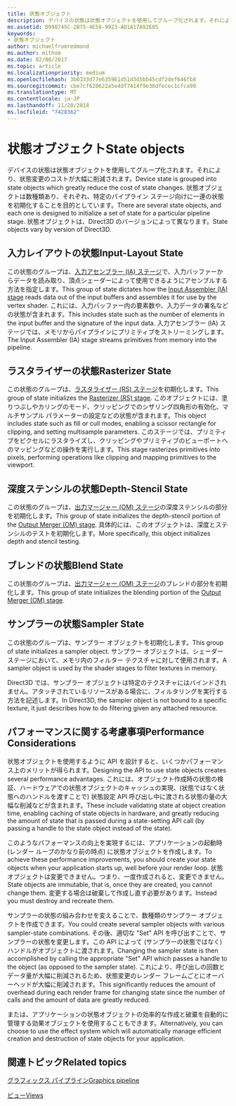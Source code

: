 ```yaml
---
title: 状態オブジェクト
description: デバイスの状態は状態オブジェクトを使用してグループ化されます。それにより、状態変更のコストが大幅に削減されます。 状態オブジェクトは数種類あり、それぞれ、特定のパイプライン ステージ向けに一連の状態を初期化することを目的としています。 状態オブジェクトは、Direct3D のバージョンによって異なります。
ms.assetid: D998745C-2B75-4E59-9923-AD1A17A92E05
keywords:
- 状態オブジェクト
author: michaelfromredmond
ms.author: mithom
ms.date: 02/08/2017
ms.topic: article
ms.localizationpriority: medium
ms.openlocfilehash: 3b0333d77e635961d51d3d5bb45cdf2def646fb8
ms.sourcegitcommit: cbe7cf620622a5e4df7414f9e38dfecec1cfca99
ms.translationtype: MT
ms.contentlocale: ja-JP
ms.lasthandoff: 11/20/2018
ms.locfileid: "7428362"
---
```

# <a name="state-objects"></a><span data-ttu-id="ff3d1-106">状態オブジェクト</span><span class="sxs-lookup"><span data-stu-id="ff3d1-106">State objects</span></span>


<span data-ttu-id="ff3d1-107">デバイスの状態は状態オブジェクトを使用してグループ化されます。それにより、状態変更のコストが大幅に削減されます。</span><span class="sxs-lookup"><span data-stu-id="ff3d1-107">Device state is grouped into state objects which greatly reduce the cost of state changes.</span></span> <span data-ttu-id="ff3d1-108">状態オブジェクトは数種類あり、それぞれ、特定のパイプライン ステージ向けに一連の状態を初期化することを目的としています。</span><span class="sxs-lookup"><span data-stu-id="ff3d1-108">There are several state objects, and each one is designed to initialize a set of state for a particular pipeline stage.</span></span> <span data-ttu-id="ff3d1-109">状態オブジェクトは、Direct3D のバージョンによって異なります。</span><span class="sxs-lookup"><span data-stu-id="ff3d1-109">State objects vary by version of Direct3D.</span></span>

## <a name="span-idinputlayoutspanspan-idinputlayoutspanspan-idinputlayoutspaninput-layout-state"></a><span data-ttu-id="ff3d1-110"><span id="Input_Layout"></span><span id="input_layout"></span><span id="INPUT_LAYOUT"></span>入力レイアウトの状態</span><span class="sxs-lookup"><span data-stu-id="ff3d1-110"><span id="Input_Layout"></span><span id="input_layout"></span><span id="INPUT_LAYOUT"></span>Input-Layout State</span></span>


<span data-ttu-id="ff3d1-111">この状態のグループは、[入力アセンブラー (IA) ステージ](input-assembler-stage--ia-.md)で、入力バッファーからデータを読み取り、頂点シェーダーによって使用できるようにアセンブルする方法を指定します。</span><span class="sxs-lookup"><span data-stu-id="ff3d1-111">This group of state dictates how the [Input Assembler (IA) stage](input-assembler-stage--ia-.md) reads data out of the input buffers and assembles it for use by the vertex shader.</span></span> <span data-ttu-id="ff3d1-112">これには、入力バッファー内の要素数や、入力データの署名などの状態が含まれます。</span><span class="sxs-lookup"><span data-stu-id="ff3d1-112">This includes state such as the number of elements in the input buffer and the signature of the input data.</span></span> <span data-ttu-id="ff3d1-113">入力アセンブラー (IA) ステージでは、メモリからパイプラインにプリミティブをストリーミングします。</span><span class="sxs-lookup"><span data-stu-id="ff3d1-113">The Input Assembler (IA) stage streams primitives from memory into the pipeline.</span></span>

## <a name="span-idrasterizerspanspan-idrasterizerspanspan-idrasterizerspanrasterizer-state"></a><span data-ttu-id="ff3d1-114"><span id="Rasterizer"></span><span id="rasterizer"></span><span id="RASTERIZER"></span>ラスタライザーの状態</span><span class="sxs-lookup"><span data-stu-id="ff3d1-114"><span id="Rasterizer"></span><span id="rasterizer"></span><span id="RASTERIZER"></span>Rasterizer State</span></span>


<span data-ttu-id="ff3d1-115">この状態のグループは、[ラスタライザー (RS) ステージ](rasterizer-stage--rs-.md)を初期化します。</span><span class="sxs-lookup"><span data-stu-id="ff3d1-115">This group of state initializes the [Rasterizer (RS) stage](rasterizer-stage--rs-.md).</span></span> <span data-ttu-id="ff3d1-116">このオブジェクトには、塗りつぶしやカリングのモード、クリッピングでのシザリング四角形の有効化、マルチサンプル パラメーターの設定などの状態が含まれます。</span><span class="sxs-lookup"><span data-stu-id="ff3d1-116">This object includes state such as fill or cull modes, enabling a scissor rectangle for clipping, and setting multisample parameters.</span></span> <span data-ttu-id="ff3d1-117">このステージでは、プリミティブをピクセルにラスタライズし、クリッピングやプリミティブのビューポートへのマッピングなどの操作を実行します。</span><span class="sxs-lookup"><span data-stu-id="ff3d1-117">This stage rasterizes primitives into pixels, performing operations like clipping and mapping primitives to the viewport.</span></span>

## <a name="span-iddepthstencilspanspan-iddepthstencilspanspan-iddepthstencilspandepth-stencil-state"></a><span data-ttu-id="ff3d1-118"><span id="DepthStencil"></span><span id="depthstencil"></span><span id="DEPTHSTENCIL"></span>深度ステンシルの状態</span><span class="sxs-lookup"><span data-stu-id="ff3d1-118"><span id="DepthStencil"></span><span id="depthstencil"></span><span id="DEPTHSTENCIL"></span>Depth-Stencil State</span></span>


<span data-ttu-id="ff3d1-119">この状態のグループは、[出力マージャー (OM) ステージ](output-merger-stage--om-.md)の深度ステンシルの部分を初期化します。</span><span class="sxs-lookup"><span data-stu-id="ff3d1-119">This group of state initializes the depth-stencil portion of the [Output Merger (OM) stage](output-merger-stage--om-.md).</span></span> <span data-ttu-id="ff3d1-120">具体的には、このオブジェクトは、深度とステンシルのテストを初期化します。</span><span class="sxs-lookup"><span data-stu-id="ff3d1-120">More specifically, this object initializes depth and stencil testing.</span></span>

## <a name="span-idblendspanspan-idblendspanspan-idblendspanblend-state"></a><span data-ttu-id="ff3d1-121"><span id="Blend"></span><span id="blend"></span><span id="BLEND"></span>ブレンドの状態</span><span class="sxs-lookup"><span data-stu-id="ff3d1-121"><span id="Blend"></span><span id="blend"></span><span id="BLEND"></span>Blend State</span></span>


<span data-ttu-id="ff3d1-122">この状態のグループは、[出力マージャー (OM) ステージ](output-merger-stage--om-.md)のブレンドの部分を初期化します。</span><span class="sxs-lookup"><span data-stu-id="ff3d1-122">This group of state initializes the blending portion of the [Output Merger (OM) stage](output-merger-stage--om-.md).</span></span>

## <a name="span-idsamplerspanspan-idsamplerspanspan-idsamplerspansampler-state"></a><span data-ttu-id="ff3d1-123"><span id="Sampler"></span><span id="sampler"></span><span id="SAMPLER"></span>サンプラーの状態</span><span class="sxs-lookup"><span data-stu-id="ff3d1-123"><span id="Sampler"></span><span id="sampler"></span><span id="SAMPLER"></span>Sampler State</span></span>


<span data-ttu-id="ff3d1-124">この状態のグループは、サンプラー オブジェクトを初期化します。</span><span class="sxs-lookup"><span data-stu-id="ff3d1-124">This group of state initializes a sampler object.</span></span> <span data-ttu-id="ff3d1-125">サンプラー オブジェクトは、シェーダー ステージにおいて、メモリ内のフィルター テクスチャに対して使用されます。</span><span class="sxs-lookup"><span data-stu-id="ff3d1-125">A sampler object is used by the shader stages to filter textures in memory.</span></span>

<span data-ttu-id="ff3d1-126">Direct3D では、サンプラー オブジェクトは特定のテクスチャにはバインドされません。アタッチされているリソースがある場合に、フィルタリングを実行する方法を記述します。</span><span class="sxs-lookup"><span data-stu-id="ff3d1-126">In Direct3D, the sampler object is not bound to a specific texture, it just describes how to do filtering given any attached resource.</span></span>

## <a name="span-idperformanceconsiderationsspanspan-idperformanceconsiderationsspanspan-idperformanceconsiderationsspanperformance-considerations"></a><span data-ttu-id="ff3d1-127"><span id="Performance_Considerations"></span><span id="performance_considerations"></span><span id="PERFORMANCE_CONSIDERATIONS"></span>パフォーマンスに関する考慮事項</span><span class="sxs-lookup"><span data-stu-id="ff3d1-127"><span id="Performance_Considerations"></span><span id="performance_considerations"></span><span id="PERFORMANCE_CONSIDERATIONS"></span>Performance Considerations</span></span>


<span data-ttu-id="ff3d1-128">状態オブジェクトを使用するように API を設計すると、いくつかパフォーマンス上のメリットが得られます。</span><span class="sxs-lookup"><span data-stu-id="ff3d1-128">Designing the API to use state objects creates several performance advantages.</span></span> <span data-ttu-id="ff3d1-129">これには、オブジェクト作成時の状態の検証、ハードウェアでの状態オブジェクトのキャッシュの実現、(状態ではなく状態へのハンドルを渡すことで) 状態設定 API 呼び出し中に渡される状態の量の大幅な削減などが含まれます。</span><span class="sxs-lookup"><span data-stu-id="ff3d1-129">These include validating state at object creation time, enabling caching of state objects in hardware, and greatly reducing the amount of state that is passed during a state-setting API call (by passing a handle to the state object instead of the state).</span></span>

<span data-ttu-id="ff3d1-130">このようなパフォーマンスの向上を実現するには、アプリケーションの起動時 (レンダー ループのかなり前の時点) に状態オブジェクトを作成します。</span><span class="sxs-lookup"><span data-stu-id="ff3d1-130">To achieve these performance improvements, you should create your state objects when your application starts up, well before your render loop.</span></span> <span data-ttu-id="ff3d1-131">状態オブジェクトは変更できません。つまり、一度作成されると、変更できません。</span><span class="sxs-lookup"><span data-stu-id="ff3d1-131">State objects are immutable, that is, once they are created, you cannot change them.</span></span> <span data-ttu-id="ff3d1-132">変更する場合は破棄して作成し直す必要があります。</span><span class="sxs-lookup"><span data-stu-id="ff3d1-132">Instead you must destroy and recreate them.</span></span>

<span data-ttu-id="ff3d1-133">サンプラーの状態の組み合わせを変えることで、数種類のサンプラー オブジェクトを作成できます。</span><span class="sxs-lookup"><span data-stu-id="ff3d1-133">You could create several sampler objects with various sampler-state combinations.</span></span> <span data-ttu-id="ff3d1-134">その後、適切な "Set" API を呼び出すことで、サンプラーの状態を変更します。この API によって (サンプラーの状態ではなく) ハンドルがオブジェクトに渡されます。</span><span class="sxs-lookup"><span data-stu-id="ff3d1-134">Changing the sampler state is then accomplished by calling the appropriate "Set" API which passes a handle to the object (as opposed to the sampler state).</span></span> <span data-ttu-id="ff3d1-135">これにより、呼び出しの回数とデータ量が大幅に削減されるため、状態変更のレンダー フレームごとにオーバーヘッドが大幅に削減されます。</span><span class="sxs-lookup"><span data-stu-id="ff3d1-135">This significantly reduces the amount of overhead during each render frame for changing state since the number of calls and the amount of data are greatly reduced.</span></span>

<span data-ttu-id="ff3d1-136">または、アプリケーションの状態オブジェクトの効率的な作成と破棄を自動的に管理する効果オブジェクトを使用することもできます。</span><span class="sxs-lookup"><span data-stu-id="ff3d1-136">Alternatively, you can choose to use the effect system which will automatically manage efficient creation and destruction of state objects for your application.</span></span>

## <a name="span-idrelated-topicsspanrelated-topics"></a><span data-ttu-id="ff3d1-137"><span id="related-topics"></span>関連トピック</span><span class="sxs-lookup"><span data-stu-id="ff3d1-137"><span id="related-topics"></span>Related topics</span></span>


[<span data-ttu-id="ff3d1-138">グラフィックス パイプライン</span><span class="sxs-lookup"><span data-stu-id="ff3d1-138">Graphics pipeline</span></span>](graphics-pipeline.md)

[<span data-ttu-id="ff3d1-139">ビュー</span><span class="sxs-lookup"><span data-stu-id="ff3d1-139">Views</span></span>](views.md)

 

 




